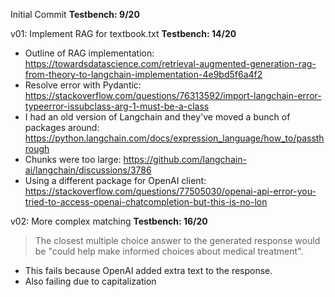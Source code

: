 Initial Commit
**Testbench: 9/20**

v01: Implement RAG for textbook.txt
**Testbench: 14/20**
- Outline of RAG implementation: https://towardsdatascience.com/retrieval-augmented-generation-rag-from-theory-to-langchain-implementation-4e9bd5f6a4f2
- Resolve error with Pydantic: https://stackoverflow.com/questions/76313592/import-langchain-error-typeerror-issubclass-arg-1-must-be-a-class
- I had an old version of Langchain and they've moved a bunch of packages around: https://python.langchain.com/docs/expression_language/how_to/passthrough
- Chunks were too large: https://github.com/langchain-ai/langchain/discussions/3786
- Using a different package for OpenAI client: https://stackoverflow.com/questions/77505030/openai-api-error-you-tried-to-access-openai-chatcompletion-but-this-is-no-lon

v02: More complex matching
**Testbench: 16/20**
> The closest multiple choice answer to the generated response would be "could help make informed choices about medical treatment".
- This fails because OpenAI added extra text to the response.
- Also failing due to capitalization


